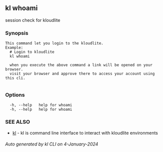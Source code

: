 ## kl whoami

session check for kloudlite

### Synopsis

```
This command let you login to the kloudlite.
Example:
  # Login to kloudlite
  kl whoami 

  when you execute the above command a link will be opened on your browser. 
  visit your browser and approve there to access your account using this cli.
	
```

### Options

```
  -h, --help   help for whoami
  -h, --help   help for whoami
```

### SEE ALSO

* [kl](kl.md)  - kl is command line interface to interact with kloudlite environments

###### Auto generated by kl CLI on 4-January-2024
